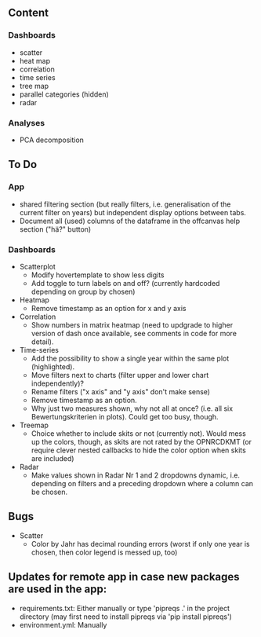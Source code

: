 ## Content
### Dashboards
* scatter
* heat map
* correlation
* time series
* tree map
* parallel categories (hidden)
* radar

### Analyses
* PCA decomposition

## To Do
### App
* shared filtering section (but really filters, i.e. generalisation of the current filter on years) but independent display options between tabs.
* Document all (used) columns of the dataframe in the offcanvas help section ("hä?" button)
### Dashboards
* Scatterplot
  * Modify hovertemplate to show less digits
  * Add toggle to turn labels on and off? (currently hardcoded depending on group by chosen)
* Heatmap
  * Remove timestamp as an option for x and y axis
* Correlation
  * Show numbers in matrix heatmap (need to updgrade to higher version of dash once available, see comments in code for more detail).
* Time-series
  * Add the possibility to show a single year within the same plot (highlighted).
  * Move filters next to charts (filter upper and lower chart independently)?
  * Rename filters ("x axis" and "y axis" don't make sense)
  * Remove timestamp as an option.
  * Why just two measures shown, why not all at once? (i.e. all six Bewertungskriterien in plots). Could get too busy, though.
* Treemap
  * Choice whether to include skits or not (currently not). Would mess up the colors, though, as skits are not rated by the OPNRCDKMT (or require clever nested callbacks to hide the color option when skits are included)
* Radar
  * Make values shown in Radar Nr 1 and 2 dropdowns dynamic, i.e. depending on filters and a preceding dropdown where a column can be chosen.

## Bugs
* Scatter
  * Color by Jahr has decimal rounding errors (worst if only one year is chosen, then color legend is messed up, too)
## Updates for remote app in case new packages are used in the app:
* requirements.txt: Either manually or type 'pipreqs .' in the project directory (may first need to install pipreqs via 'pip install pipreqs')
* environment.yml: Manually

